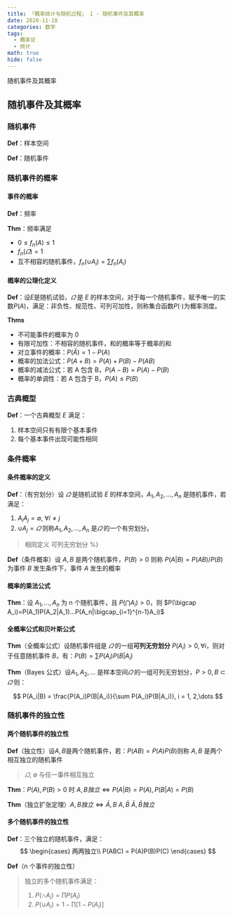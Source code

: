 ```yaml
---
title: 「概率统计与随机过程」 1 - 随机事件及其概率
date: 2020-11-18
categories: 数学
tags:
  - 概率论
  - 统计
math: true
hide: false
---
```


随机事件及其概率

<!-- more -->

## 随机事件及其概率

### 随机事件

**Def**：样本空间

**Def**：随机事件

### 随机事件的概率

#### 事件的概率

**Def**：频率

**Thm**：频率满足

- $0\le f_n(A)\le 1$
- $f_n(\varOmega)=1$
- 互不相容的随机事件，$f_n(\cup A_i)=\sum f_n(A_i)$

#### 概率的公理化定义

**Def**：设$E$是随机试验，$\varOmega$ 是 $E$ 的样本空间，对于每一个随机事件，赋予唯一的实数$P(A)$，满足：非负性、规范性、可列可加性，则称集合函数$P(\cdot)$为概率测度。

**Thms**

- 不可能事件的概率为 0
- 有限可加性：不相容的随机事件，和的概率等于概率的和
- 对立事件的概率：$P(\bar A)=1-P(A)$
- 概率的加法公式：$P(A+B)=P(A)+P(B)-P(AB)$
- 概率的减法公式：若 A 包含 B，$P(A-B)=P(A)-P(B)$
- 概率的单调性：若 A 包含于 B，$P(A)\le P(B)$

### 古典概型

**Def**：一个古典概型 $E$ 满足：

1. 样本空间只有有限个基本事件
2. 每个基本事件出现可能性相同

### 条件概率

#### 条件概率的定义

**Def**：（有穷划分）设 $\varOmega$ 是随机试验 $E$ 的样本空间，$A_1,A_2,\dots, A_n$ 是随机事件，若满足：
  1. $A_iA_j = \emptyset,~\forall i\ne j$
  2. $\cup A_j = \varOmega$
则称$A_1,A_2,\dots, A_n$ 是$\varOmega$ 的一个有穷划分。

> 相同定义 可列无穷划分 %}

**Def**（条件概率）设 $A,B$ 是两个随机事件，$P(B)>0$ 则称 $P(A|B)=P(AB)/P(B)$ 为事件 $B$ 发生条件下，事件 $A$ 发生的概率

#### 概率的乘法公式

**Thm**：设 $A_1, ...,A_n$ 为 n 个随机事件，且 $P(\bigcap A_i)>0$，则 $P(\bigcap A_i)=P(A_1)P(A_2|A_1)...P(A_n|\bigcap_{i=1}^{n-1}A_i)$

#### 全概率公式和贝叶斯公式

**Thm**（全概率公式）设随机事件组是 $\varOmega$ 的一组**可列无穷划分** $P(A_i) > 0,\forall i$，则对于任意随机事件 $B$，有：$P(B) = \sum P(A_i)P(B|A_i)$

**Thm**（Bayes 公式）设$A_1, A_2,\dots$ 是样本空间$\varOmega$ 的一组可列无穷划分，$P>0,B\subset \varOmega$ 则：

$$
  P(A_i|B) = \frac{P(A_i)P(B|A_i)}{\sum P(A_i)P(B|A_i)}, i = 1, 2,\dots
$$

### 随机事件的独立性

#### 两个随机事件的独立性

**Def**（独立性）设$A,B$是两个随机事件，若：$P(AB) = P(A)P(B)$则称 $A, B$ 是两个相互独立的随机事件

> $\varOmega,~\emptyset$ 与任一事件相互独立

**Thm**：$P(A),P(B)>0$ 时 $A,B独立\iff P(A|B)=P(A), P(B|A)=P(B)$

**Thm**（独立扩张定理）$A,B独立\iff \bar A,B~A,\bar B~ \bar A,\bar B 独立$

#### 多个随机事件的独立性

**Def**：三个独立的随机事件，满足：
$$
  \begin{cases}
      两两独立\\
      P(ABC) = P(A)P(B)P(C)
  \end{cases}
$$

**Def**（n 个事件的独立性）

> 独立的多个随机事件满足：
>
> 1. $P(\cap A_i) = \prod P(A_i)$
> 2. $P(\cup A_i) = 1 - \prod[1-P(A_i)]$
